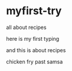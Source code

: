 # myfirst-try
all about recipes


here is my first typing

and this is about recipes

chicken fry
past
samsa
